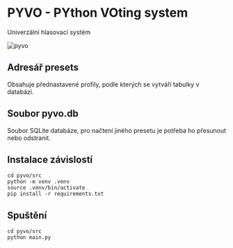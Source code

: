 # PYVO - PYthon VOting system
Univerzální hlasovací systém

![pyvo](https://github.com/Studenti-pro-studenty/pyvo/assets/44552607/b28c5cf5-64c8-4c74-9060-ea8de9676656)

## Adresář presets
Obsahuje přednastavené profily, podle kterých se vytváří tabulky v databázi.

## Soubor pyvo.db
Soubor SQLite databáze, pro načtení jiného presetu je potřeba ho přesunout nebo odstranit.

## Instalace závislostí
```commandline
cd pyvo/src
python -m venv .venv
source .venv/bin/activate
pip install -r requirements.txt
```

## Spuštění
```commandline
cd pyvo/src
python main.py
```
